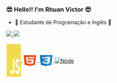### 😎 Hello!! I'm Rhuan Victor 😎


- 🤯 Estudante de Programação e Inglês 🤯

<div aling="center">
  <a href="https://github.com/rvrsouza007">
  <img height="170em" src="https://github-readme-stats.vercel.app/api?username=rvrsouza007&show_icons=true&theme=dark&include_all_commits=true&count_private=true"/>
  <img height="170em" src="https://github-readme-stats.vercel.app/api/top-langs/?username=rvrsouza007&layout=compact&langs_count=7&theme=dark"/>
</div>

<div style="display: inline_block"><br>
  <img align="center" alt="Js" height="90" width="40" src="https://raw.githubusercontent.com/devicons/devicon/master/icons/javascript/javascript-plain.svg">
  <img align="center" alt="HTML" height="30" width="40" src="https://raw.githubusercontent.com/devicons/devicon/master/icons/html5/html5-original.svg">
  <img align="center" alt="CSS" height="30" width="40" src="https://raw.githubusercontent.com/devicons/devicon/master/icons/css3/css3-original.svg">
  <img align="center" alt="Node" height="30" widht="40" src="https://img.shields.io/badge/Node.js-43853D?style=for-the-badge&logo=node.js&logoColor=white">
</div>
